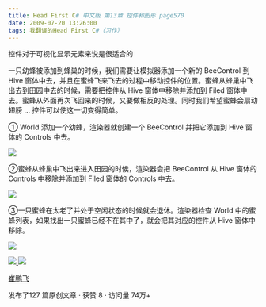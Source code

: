 ```yaml
---
title: Head First C# 中文版 第13章 控件和图形 page570
date: 2009-07-20 13:26:00
tags: 我翻译的Head First C#（习作）
---
```

控件对于可视化显示元素来说是很适合的

  

一只幼蜂被添加到蜂巢的时候，我们需要让模拟器添加一个新的  BeeControl  到  Hive
窗体中去，并且在蜜蜂飞来飞去的过程中移动控件的位置。蜜蜂从蜂巢中飞出去到田园中去的时候，需要把控件从  Hive  窗体中移除并添加到  Filed
窗体中去。蜜蜂从外面再次飞回来的时候，又要做相反的处理。同时我们希望蜜蜂会扇动翅膀  ...  控件可以使这一切变得简单。

  

①  World  添加一个幼蜂，渲染器就创建一个  BeeControl  并把它添加到  Hive  窗体的  Controls  中去。

  

![](https://p-blog.csdn.net/images/p_blog_csdn_net/cuipengfei1/EntryImages/20090720/2009-07-20_13-20-51.jpg)

②蜜蜂从蜂巢中飞出来进入田园的时候，渲染器会把  BeeControl  从  Hive  窗体的  Controls  中移除并添加到  Filed
窗体的  Controls  中去。

  

![](https://p-blog.csdn.net/images/p_blog_csdn_net/cuipengfei1/EntryImages/20090720/2009-07-20_13-22-25.jpg)

③一只蜜蜂在太老了并处于空闲状态的时候就会退休。渲染器检查  World  中的蜜蜂列表，如果找出一只蜜蜂已经不在其中了，就会把其对应的控件从  Hive
窗体中移除。

  

![](https://p-blog.csdn.net/images/p_blog_csdn_net/cuipengfei1/EntryImages/20090720/2009-07-20_13-25-08.jpg)



[ ![](https://profile.csdnimg.cn/5/2/5/3_cuipengfei1)
![](https://g.csdnimg.cn/static/user-reg-year/1x/11.png)
](https://blog.csdn.net/cuipengfei1)

[ 崔鹏飞 ](https://blog.csdn.net/cuipengfei1)

发布了127 篇原创文章  ·  获赞 8  ·  访问量 74万+

